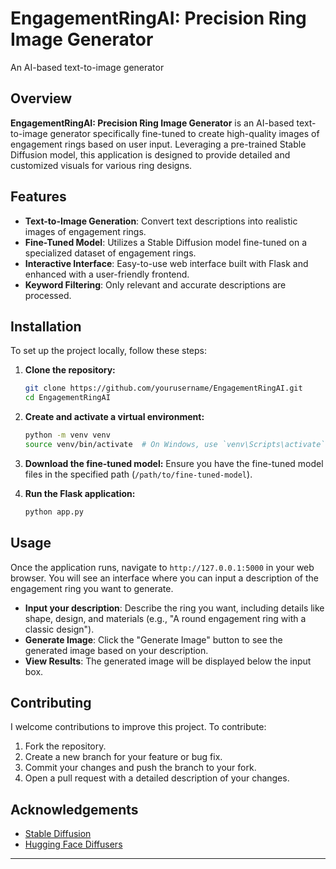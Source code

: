 # EngagementRingAI: Precision Ring Image Generator
An AI-based text-to-image generator

## Overview

**EngagementRingAI: Precision Ring Image Generator** is an AI-based text-to-image generator specifically fine-tuned to create high-quality images of engagement rings based on user input. Leveraging a pre-trained Stable Diffusion model, this application is designed to provide detailed and customized visuals for various ring designs.

## Features

- **Text-to-Image Generation**: Convert text descriptions into realistic images of engagement rings.
- **Fine-Tuned Model**: Utilizes a Stable Diffusion model fine-tuned on a specialized dataset of engagement rings.
- **Interactive Interface**: Easy-to-use web interface built with Flask and enhanced with a user-friendly frontend.
- **Keyword Filtering**: Only relevant and accurate descriptions are processed.

## Installation

To set up the project locally, follow these steps:

1. **Clone the repository:**
    ```bash
    git clone https://github.com/yourusername/EngagementRingAI.git
    cd EngagementRingAI
    ```

2. **Create and activate a virtual environment:**
    ```bash
    python -m venv venv
    source venv/bin/activate  # On Windows, use `venv\Scripts\activate`
    ```

3. **Download the fine-tuned model:**
    Ensure you have the fine-tuned model files in the specified path (`/path/to/fine-tuned-model`).

4. **Run the Flask application:**
    ```bash
    python app.py
    ```

## Usage

Once the application runs, navigate to `http://127.0.0.1:5000` in your web browser. You will see an interface where you can input a description of the engagement ring you want to generate.

- **Input your description**: Describe the ring you want, including details like shape, design, and materials (e.g., "A round engagement ring with a classic design").
- **Generate Image**: Click the "Generate Image" button to see the generated image based on your description.
- **View Results**: The generated image will be displayed below the input box.


## Contributing

I welcome contributions to improve this project. To contribute:

1. Fork the repository.
2. Create a new branch for your feature or bug fix.
3. Commit your changes and push the branch to your fork.
4. Open a pull request with a detailed description of your changes.


## Acknowledgements

- [Stable Diffusion](https://github.com/runwayml/stable-diffusion)
- [Hugging Face Diffusers](https://github.com/huggingface/diffusers)

---
